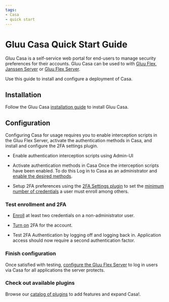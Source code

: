 ```yaml
---
tags:
- Casa
- quick start
---
```


# Gluu Casa Quick Start Guide

Gluu Casa is a self-service web portal for end-users to manage security preferences for their accounts. Gluu Casa can
be used to with [Gluu Flex](), [Janssen Server](https://jans.io) or [Gluu Flex Server](https://gluu.org).

Use this guide to install and configure a deployment of Casa.

## Installation

Follow the Gluu Casa [installation guide](./administration/installation.md) to install Gluu Casa.

## Configuration

Configuring Casa for usage requires you to enable interception scripts in the Gluu Flex Server, activate the 
authentication methods in Casa, and install and configure the 2FA settings plugin. 

- Enable authentication interception scripts using Admin-UI 
- Activate authentication methods in Casa Once the interception scripts have been enabled. To do this 
Log in to Casa as an administrator and [enable the desired methods](./administration/admin-console.md#configure-casa).

- Setup 2FA preferences using the [2FA Settings plugin](./plugins/2fa-settings.md) to set the 
[minimum number of credentials](./administration/admin-console.md#2fa-settings) a user must enroll among others.

### Test enrollment and 2FA

- [Enroll](./user-guide.md#2fa-credential-details--enrollment) at least two credentials on a non-administrator user.

- [Turn on](./user-guide.md#turn-2fa-onoff) 2FA for the account.

- Test 2FA Authentication by logging off and logging back in. Application access should now require a second 
authentication factor.

### Finish configuration

Once satisfied with testing, 
[configure the Gluu Flex Server](./administration/admin-console.md#set-default-authentication-method-gluu) to log in 
users via Casa for all applications the server protects.

### Check out available plugins

Browse our [catalog of plugins](https://casa.gluu.org/plugins) to add features and expand Casa!.
